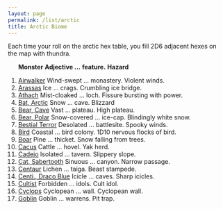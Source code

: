 ```yaml
---
layout: page
permalink: /list/arctic
title: Arctic Biome
---
```


Each time your roll on the arctic hex table, you fill 2D6 adjacent hexes on the map with thundra.
<br>

&nbsp; &nbsp; &nbsp; <span class="a">**Monster**</span> <span class="bb">**Adjective ...**</span> <span class="cc">**feature.**</span> **Hazard**

1. <span class="a">[Airwalker](/monsters/airwalker)</span> <span class="b">Wind-swept ...</span>  <span class="c">monastery.</span> <span class="d">Violent winds.</span>
1. <span class="a">[Arassas](/monsters/arassas)</span> <span class="b">Ice ...</span>  <span class="c">crags.</span> <span class="d">Crumbling ice bridge.</span>
1. <span class="a">[Athach](/monsters/athach)</span> <span class="b">Mist-cloaked ...</span>  <span class="c">loch.</span> <span class="d">Fissure bursting with power.</span>
1. <span class="a">[Bat, Arctic](/monsters/bat-arctic)</span> <span class="b">Snow ...</span>  <span class="c">cave.</span> <span class="d">Blizzard</span>
1. <span class="a">[Bear, Cave](/monsters/bear-cave)</span> <span class="b">Vast ...</span>  <span class="c">plateau.</span> <span class="d">High plateau.</span>
1. <span class="a">[Bear, Polar](/monsters/bear-polar)</span> <span class="b">Snow-covered ...</span>  <span class="c">ice-cap.</span> <span class="d">Blindingly white snow.</span>
1. <span class="a">[Bestial Terror](/monsters/bestial-terror)</span> <span class="b">Desolated ...</span>  <span class="c">battlesite.</span> <span class="d">Spooky winds.</span>
1. <span class="a">[Bird](/monsters/bird)</span> <span class="b">Coastal ...</span>  <span class="c">bird colony.</span> <span class="d">1D10 nervous flocks of bird.</span>
1. <span class="a">[Boar](/monsters/boar)</span> <span class="b">Pine ...</span>  <span class="c">thicket.</span> <span class="d">Snow falling from trees.</span>
1. <span class="a">[Cacus](/monsters/cacus)</span> <span class="b">Cattle ...</span>  <span class="c">hovel.</span> <span class="d">Yak herd.</span>
1. <span class="a">[Cadejo](/monsters/cadejo)</span> <span class="b">Isolated ...</span>  <span class="c">tavern.</span> <span class="d">Slippery slope.</span>
1. <span class="a">[Cat, Sabertooth](/monsters/cat-sabertooth)</span> <span class="b">Sinuous ...</span>  <span class="c">canyon.</span> <span class="d">Narrow passage.</span>
1. <span class="a">[Centaur](/monsters/centaur)</span> <span class="b">Lichen ...</span>  <span class="c">taiga.</span> <span class="d">Beast stampede.</span>
1. <span class="a">[Centi., Draco Blue](/monsters/centipede-dracopede-blue)</span> <span class="b">Icicle ...</span>  <span class="c">caves.</span> <span class="d">Sharp icicles.</span>
1. <span class="a">[Cultist](/monsters/cultist)</span> <span class="b">Forbidden ...</span>  <span class="c">idols.</span> <span class="d">Cult idol.</span>
1. <span class="a">[Cyclops](/monsters/cyclops)</span> <span class="b">Cyclopean ...</span>  <span class="c">wall.</span> <span class="d">Cyclopean wall.</span>
1. <span class="a">[Goblin](/monsters/goblin)</span> <span class="b">Goblin ...</span>  <span class="c">warrens.</span> <span class="d">Pit trap.</span>

